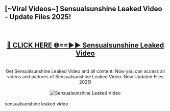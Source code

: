 <h2>[~Viral Videos~] Sensualsunshine Leaked Video - Update Files 2025!</h2>
<br>
<div align="center">
<h2><a href="https://betterlinks.top/A2PfLJ" rel="nofollow">🔴 CLICK HERE 🌐==►► Sensualsunshine Leaked Video</a></h2>
<br>
Get Sensualsunshine Leaked Video and all content. Now you can access all videos and pictures of Sensualsunshine Leaked Video. New Updated Files 2025!
<br>
<br>
<a href="https://betterlinks.top/A2PfLJ" rel="nofollow" data-target="animated-image.originalLink"><img src="https://i.ibb.co.com/WyWwxjT/player-gif2.gif" alt="Sensualsunshine Leaked Video" style="max-width: 100%; display: inline-block;" data-target="animated-image.originalImage"></a>
</div>
<br>
sensualsunshine leaked video